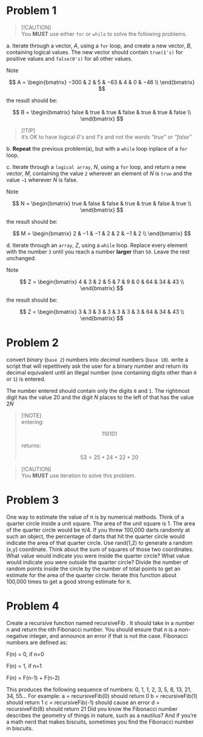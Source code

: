 
# Problem 1
> \[!CAUTION]\
> You **MUST** use either `for` or `while` to solve the following problems.


a. Iterate through a vector, $A$, using a `for` loop, and create a new vector, $B$, containing
logical values. The new vector should contain `true(1's)` for positive values and `false(0's)` for all
other values. 

> [!NOTE] 
> 
> $$ A = \begin{bmatrix}
−300 & 2 & 5 & −63 & 4 & 0 & −46 \\
\end{bmatrix} $$
> 
> the result should be: 
> 
> $$ B = \begin{bmatrix}
false & true & true & false & true & true & false \\
\end{bmatrix} $$


> \[!TIP]\
it’s OK to have logical *0's* and *1's* and not the words
*“true”* or *“false”*

b. **Repeat** the previous problem(a), but with a `while` loop inplace of a `for` loop.

c. Iterate through a `logical array`, $N$, using a `for` loop, and return a new vector, $M$,
containing the value `2` wherever an element of $N$ is `true` and the value `−1` wherever $N$ is false. 

> [!NOTE]
>
> $$ N = \begin{bmatrix}
true & false & false & true & true & false & true \\
\end{bmatrix} $$
>
> the result should be:
>
> $$ M = \begin{bmatrix}
2 & −1 & −1 & 2 & 2 & −1 & 2 \\
\end{bmatrix} $$


d. Iterate through an `array`, $Z$, using a `while` loop. Replace every element with the number
`3` until you reach a number **larger** than `50`. Leave the rest unchanged. 

> [!NOTE]
>
> $$ Z = \begin{bmatrix}
4 & 3 & 2 & 5 & 7 & 9 & 0 & 64 & 34 & 43 \\
\end{bmatrix} $$
>
> the result should be:
>
> $$ Z = \begin{bmatrix}
3 & 3 & 3 & 3 & 3 & 3 & 3 & 64 & 34 & 43 \\
\end{bmatrix} $$

# Problem 2
convert $binary$ (`base 2`) numbers into $decimal$ numbers (`base 10`). write a script that will repetitively ask the user for 
a binary number and return its decimal equivalent until an illegal number (one containing digits other than `0` or `1`) 
is entered. 

The number entered should contain only the digits `0` and `1`. The rightmost digit has the value 20 and
   the digit $N$ places to the left of that has the value $2N$

> \[!NOTE]\
> entering:
> 
>$$ 
110101 
> $$
> 
> returns:
> 
> $$
> 53 = 25 + 24 + 22 + 20
> $$

> \[!CAUTION]\
> You **MUST** use iteration to solve this problem.


# Problem 3
One way to estimate the value of π is by numerical methods. Think of a quarter circle inside a
   unit square. The area of the unit square is 1. The area of the quarter circle would be π/4. If you
   threw 100,000 darts randomly at such an object, the percentage of darts that hit the quarter
   circle would indicate the area of that quarter circle.
   Use rand(1,2) to generate a random (x,y) coordinate. Think about the sum of squares of those
   two coordinates. What value would indicate you were inside the quarter circle? What value
   would indicate you were outside the quarter circle? Divide the number of random points inside
   the circle by the number of total points to get an estimate for the area of the quarter circle.
   Iterate this function about 100,000 times to get a good strong estimate for π.
# Problem 4
Create a recursive function named recursiveFib . It should take in a number n and return the nth
   Fibonacci number. You should ensure that n is a non-negative integer, and announce an error if
   that is not the case.
   Fibonacci numbers are defined as:

   F(n) = 0, if n=0

   F(n) = 1, if n=1

   F(n) = F(n-1) + F(n-2)

   This produces the following sequence of numbers: 0, 1, 1, 2, 3, 5, 8, 13, 21, 34, 55...
   For example:
   a = recursiveFib(0) should return 0
   b = recursiveFib(1) should return 1
   c = recursiveFib(-1) should cause an error
   d = recursiveFib(8) should return 21
   Did you know the Fibonacci number describes the geometry of things in nature, such as a
   nautilus? And if you’re a math nerd that makes biscuits, sometimes you find the Fibonacci
   number in biscuits. 